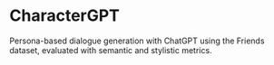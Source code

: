 # CharacterGPT
Persona-based dialogue generation with ChatGPT using the Friends dataset, evaluated with semantic and stylistic metrics.
